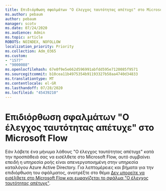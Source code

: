 ```yaml
---
title: Επιδιόρθωση σφαλμάτων "Ο έλεγχος ταυτότητας απέτυχε" στο Microsoft Flow
ms.author: pebaum
author: pebaum
manager: scotv
ms.date: 07/24/2020
ms.audience: Admin
ms.topic: article
ROBOTS: NOINDEX, NOFOLLOW
localization_priority: Priority
ms.collection: Adm_O365
ms.custom:
- "1577"
- "9000088"
ms.openlocfilehash: 67e0f9e5e662d596991abfdd595e7120085f9571
ms.sourcegitcommit: b10cea11b4975354b91193327b58aa4740d34833
ms.translationtype: MT
ms.contentlocale: el-GR
ms.lasthandoff: 07/28/2020
ms.locfileid: "45439210"
---
```

# <a name="fix-authentication-failed-errors-in-microsoft-flow"></a>Επιδιόρθωση σφαλμάτων "Ο έλεγχος ταυτότητας απέτυχε" στο Microsoft Flow

Εάν λάβετε ένα μήνυμα λάθους "Ο έλεγχος ταυτότητας απέτυχε" κατά την προσπάθειά σας να εισέλθετε στο Microsoft Flow, αυτό συμβαίνει επειδή η υπηρεσία ροής είναι απενεργοποιημένη στην υπηρεσία καταλόγου Azure Active Directory. Για λεπτομέρειες και βήματα για την επιδιόρθωση του σφάλματος, ανατρέξτε στο θέμα [Δεν μπορείτε να εισέλθετε στο Microsoft Flow και εμφανίζεται το σφάλμα "Ο έλεγχος ταυτότητας απέτυχε"](https://support.microsoft.com/help/4316891).